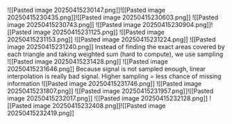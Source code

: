 ![[Pasted image 20250415230147.png]]![[Pasted image 20250415230435.png]]![[Pasted image 20250415230603.png]]
![[Pasted image 20250415230743.png]]
![[Pasted image 20250415230904.png]]![[Pasted image 20250415231125.png]]
![[Pasted image 20250415231153.png]]
![[Pasted image 20250415231224.png]]
![[Pasted image 20250415231240.png]]
Instead of finding the exact areas covered by each triangle and taking weighted sum (hard to compute), we use sampling
![[Pasted image 20250415231428.png]]
![[Pasted image 20250415231646.png]]
Because signal is not sampled enough, linear interpolation is really bad signal. Higher sampling = less chance of missing information
![[Pasted image 20250415231746.png]]
![[Pasted image 20250415231807.png]]
![[Pasted image 20250415231957.png]]![[Pasted image 20250415232017.png]]
![[Pasted image 20250415232128.png]]
![[Pasted image 20250415232408.png]]![[Pasted image 20250415232419.png]]